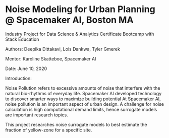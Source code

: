 # Noise Modeling for Urban Planning @ Spacemaker AI, Boston MA


Industry Project for Data Science  & Analytics Certificate Bootcamp with Stack Education

Authors:  Deepika Dittakavi,  Lois Dankwa, Tyler Gmerek

Mentor:   Karoline Skatteboe, Spacemaker AI

Date:     June 10, 2020



Introduction:

Noise Pollution refers to excessive amounts of noise that interfere with the natural bio-rhythms of everyday life. 
Spacemaker AI developed technology to discover smarter ways to maximize building potential
At Spacemaker AI, noise pollution is an important aspect of urban design. A challenge for noise calculation is high computational demand limits, hence surrogate models are important research topics. 

This project researches noise surrogate models to best estimate the fraction of yellow-zone for a specific site. 


